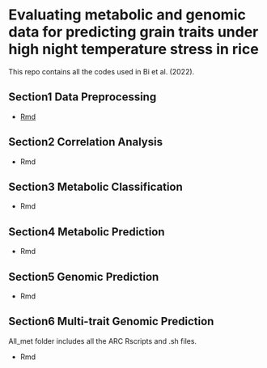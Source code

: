 # Evaluating metabolic and genomic data for predicting grain traits under high night temperature stress in rice 

This repo contains all the codes used in Bi et al. (2022).

## Section1 Data Preprocessing
- [Rmd](https://github.com/yebigithub/VTUNL_Rice/blob/main/Section1_DataPreprocessing.Rmd)
## Section2 Correlation Analysis
- Rmd
## Section3 Metabolic Classification
- Rmd
## Section4 Metabolic Prediction
- Rmd
## Section5 Genomic Prediction
- Rmd
## Section6 Multi-trait Genomic Prediction
All_met folder includes all the ARC Rscripts and .sh files.
- Rmd
